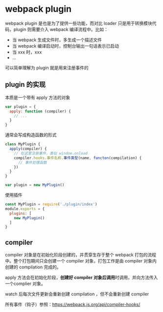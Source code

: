 # webpack plugin
webpack plugin 是也是为了提供一些功能，而对比 loader 只是用于转换模块代码，plugin 则需要介入 webpack 编译流程中。比如：
- 当 webpack 生成文件时，多生成一个描述文件
- 当 webpack 编译启动时，控制台输出一句话表示已启动
- 当 xxx 时，xxx
- ...

可以简单理解为 plugin 就是用来注册事件的

## plugin 的实现
本质是一个带有 apply 方法的对象
```js
var plugin = {
  apply: function (compiler) {
    // ...
  }
}
```

通常会写成构造函数的形式
```js
class MyPlugin {
  apply(compiler) {
    // 在这里注册事件，类似 windoe.onload
    compiler.hooks.事件名称.事件类型(name, functon(compilation) {
      // 事件处理函数
    })
  }
}

var plugin = new MyPlugin()
```

使用插件
```js
const MyPlugin = require('./plugin/index')
module.exports = {
  plugins: [
    new MyPlugin()
  ]
}
```

## compiler
compiler 对象是在初始化阶段创建的，并贯穿生存于整个 webpack 打包的流程中。整个打包期间只会创建一个 compiler 对象，打包工作是由 compiler 对象内创建的 compilation 完成的。

apply 方法会在初始化阶段，**创建好 compiler 对象后调用**时调用，并向方法传入一个complier 对象。

watch 后每次文件更新会重新创建 compilation ，但不会重新创建 compiler 

所有事件（钩子）参照：https://webpack.js.org/api/compiler-hooks/